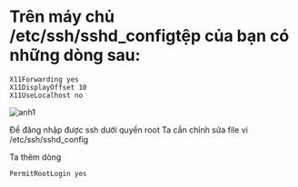 # Trên máy chủ /etc/ssh/sshd_configtệp của bạn có những dòng sau:

```
X11Forwarding yes
X11DisplayOffset 10
X11UseLocalhost no
```

![anh1](https://img001.prntscr.com/file/img001/O-MyueUvRW-87INkQVvDqg.png)


Để đăng nhập được ssh dưới quyền root
Ta cần chỉnh sửa file vi /etc/ssh/sshd_config

Ta thêm dòng 
```
PermitRootLogin yes

````